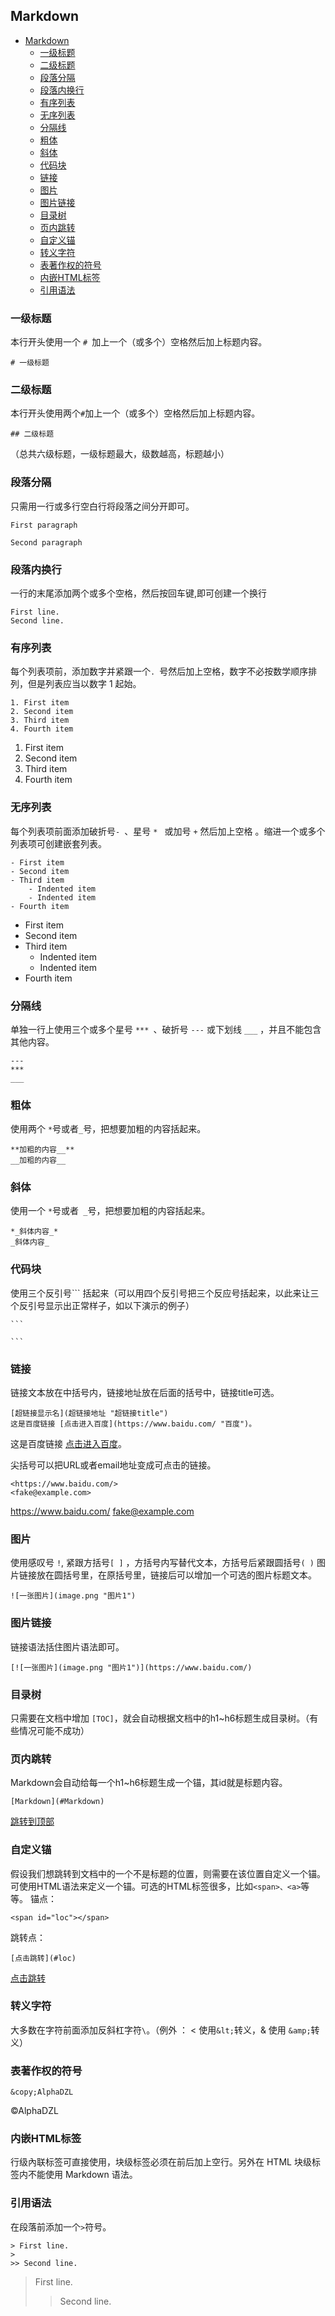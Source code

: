 ## Markdown
- [Markdown](#Markdown)
  - [一级标题](#一级标题)
  - [二级标题](#二级标题)
  - [段落分隔](#段落分隔)
  - [段落内换行](#段落内换行)
  - [有序列表](#有序列表)
  - [无序列表](#无序列表)
  - [分隔线](#分隔线)
  - [粗体](#粗体)
  - [斜体](#斜体)
  - [代码块](#代码块)
  - [链接](#链接)
  - [图片](#图片)
  - [图片链接](#图片链接)
  - [目录树](#目录树)
  - [页内跳转](#页内跳转)
  - [自定义锚](#自定义锚)
  - [转义字符](#转义字符)
  - [表著作权的符号](#表著作权的符号)
  - [内嵌HTML标签](#内嵌HTML标签)
  - [引用语法](#引用语法)

### 一级标题
本行开头使用一个 `# `加上一个（或多个）空格然后加上标题内容。

```
# 一级标题
```

### 二级标题
本行开头使用两个`#`加上一个（或多个）空格然后加上标题内容。
```
## 二级标题
```
（总共六级标题，一级标题最大，级数越高，标题越小）

### 段落分隔
只需用一行或多行空白行将段落之间分开即可。
```
First paragraph

Second paragraph
```
### 段落内换行
一行的末尾添加两个或多个空格，然后按回车键,即可创建一个换行
```
First line.  
Second line.
```
### 有序列表
每个列表项前，添加数字并紧跟一个`. `号然后加上空格，数字不必按数学顺序排列，但是列表应当以数字 1 起始。
```
1. First item
2. Second item
3. Third item
4. Fourth item
```
1. First item
2. Second item
3. Third item
4. Fourth item
### 无序列表
每个列表项前面添加破折号`- `、星号  `* ` 或加号 ` + ` 然后加上空格 。缩进一个或多个列表项可创建嵌套列表。
```
- First item
- Second item
- Third item
    - Indented item
    - Indented item
- Fourth item
```
- First item
- Second item
- Third item
    - Indented item
    - Indented item
- Fourth item
### 分隔线
单独一行上使用三个或多个星号 `*** `、破折号 ` --- ` 或下划线 ` ___ ` ，并且不能包含其他内容。
```
---
***
___
```
### 粗体
使用两个 ` * `号或者` _ `号，把想要加粗的内容括起来。
```
**加粗的内容__**
__加粗的内容__
```
### 斜体
使用一个 ` * `号或者`  _ `号，把想要加粗的内容括起来。
```
*_斜体内容_*
_斜体内容_
```
### 代码块
使用三个反引号\`\`\` 括起来（可以用四个反引号把三个反应号括起来，以此来让三个反引号显示出正常样子，如以下演示的例子）
````
```

```
````

### 链接
链接文本放在中括号内，链接地址放在后面的括号中，链接title可选。
```
[超链接显示名](超链接地址 "超链接title")
这是百度链接 [点击进入百度](https://www.baidu.com/ "百度")。
```
这是百度链接 [点击进入百度](https://www.baidu.com/ "百度")。

尖括号可以把URL或者email地址变成可点击的链接。
```
<https://www.baidu.com/>
<fake@example.com>
```
<https://www.baidu.com/>
<fake@example.com>

### 图片
使用感叹号 `!`, 紧跟方括号`[ ]` ，方括号内写替代文本，方括号后紧跟圆括号`( )` 图片链接放在圆括号里，在原括号里，链接后可以增加一个可选的图片标题文本。
```
![一张图片](image.png "图片1")
```
### 图片链接
链接语法括住图片语法即可。
```
[![一张图片](image.png "图片1")](https://www.baidu.com/)
```

### 目录树
只需要在文档中增加 `[TOC]`，就会自动根据文档中的h1~h6标题生成目录树。（有些情况可能不成功）

### 页内跳转

Markdown会自动给每一个h1~h6标题生成一个锚，其id就是标题内容。

```
[Markdown](#Markdown)
```
[跳转到顶部](#Markdown)

### 自定义锚

假设我们想跳转到文档中的一个不是标题的位置，则需要在该位置自定义一个锚。可使用HTML语法来定义一个锚。可选的HTML标签很多，比如`<span>、<a>`等等。
锚点：
```
<span id="loc"></span>
```
<span id="loc"></span>
跳转点：

```
[点击跳转](#loc)
```
[点击跳转](#loc)


### 转义字符
大多数在字符前面添加反斜杠字符` \ `。（例外 ：  <  使用`&lt;`转义，&  使用 `&amp;`转义）

### 表著作权的符号
```
&copy;AlphaDZL
```
&copy;AlphaDZL

### 内嵌HTML标签

行级內联标签可直接使用，块级标签必须在前后加上空行。另外在 HTML 块级标签内不能使用 Markdown 语法。

### 引用语法
在段落前添加一个` > `符号。
```
> First line.
>
>> Second line.
```
> First line.
>
>> Second line.

